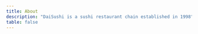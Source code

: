 ```yaml
---
title: About
description: "DaiSushi is a sushi restaurant chain established in 1998"
table: false
---
```

